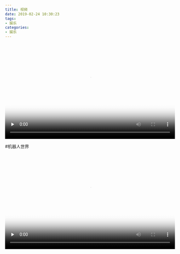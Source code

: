 ```yaml
---
title: 视频
date: 2019-02-24 10:30:23
tags:
- 娱乐
categories:
- 娱乐
---
```



<video width="560" height="315" id="video" controls="" preload="none" poster="http://om2bks7xs.bkt.clouddn.com/2017-08-26-Markdown-Advance-Video.jpg">
      <source id="mp4" src="http://pnbd44c64.bkt.clouddn.com/10%20Amazing%20Robots%20That%20Really%20Exist.mp4" type="video/mp4">
      </video>


#机器人世界

<video width="560" height="315" id="video" controls="" preload="none" poster="http://om2bks7xs.bkt.clouddn.com/2017-08-26-Markdown-Advance-Video.jpg">
      <source id="mp4" src="http://pnbd44c64.bkt.clouddn.com/Top%2010%20future%20transportation%20that%20will%20blow%20your%20mind.mp4" type="video/mp4">
      </video>
